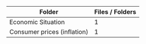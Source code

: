 | Folder                      |   Files / Folders |
|-----------------------------|-------------------|
| Economic Situation          |                 1 |
| Consumer prices (inflation) |                 1 |